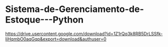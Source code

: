 # Sistema-de-Gerenciamento-de-Estoque---Python
https://drive.usercontent.google.com/download?id=1Z1rQq3k8RB5DrLSSfk-IjHqmbO0aqGqp&export=download&authuser=0
